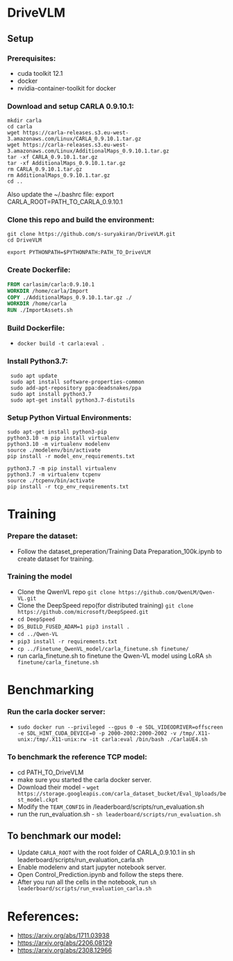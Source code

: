 # DriveVLM

## Setup

### Prerequisites:
- cuda toolkit 12.1
- docker
- nvidia-container-toolkit for docker

### Download and setup CARLA 0.9.10.1:
```
mkdir carla
cd carla
wget https://carla-releases.s3.eu-west-3.amazonaws.com/Linux/CARLA_0.9.10.1.tar.gz
wget https://carla-releases.s3.eu-west-3.amazonaws.com/Linux/AdditionalMaps_0.9.10.1.tar.gz
tar -xf CARLA_0.9.10.1.tar.gz
tar -xf AdditionalMaps_0.9.10.1.tar.gz
rm CARLA_0.9.10.1.tar.gz
rm AdditionalMaps_0.9.10.1.tar.gz
cd ..
```
Also update the ~/.bashrc file:
export CARLA_ROOT=PATH_TO_CARLA_0.9.10.1

### Clone this repo and build the environment:

```
git clone https://github.com/s-suryakiran/DriveVLM.git
cd DriveVLM
```

```
export PYTHONPATH=$PYTHONPATH:PATH_TO_DriveVLM
```

### Create Dockerfile:
```Dockerfile
FROM carlasim/carla:0.9.10.1
WORKDIR /home/carla/Import
COPY ./AdditionalMaps_0.9.10.1.tar.gz ./
WORKDIR /home/carla
RUN ./ImportAssets.sh
```

### Build Dockerfile:
- ```docker build -t carla:eval .```

### Install Python3.7:
```
 sudo apt update
 sudo apt install software-properties-common
 sudo add-apt-repository ppa:deadsnakes/ppa
 sudo apt install python3.7
 sudo apt-get install python3.7-distutils
```

### Setup Python Virtual Environments:
```
sudo apt-get install python3-pip
python3.10 -m pip install virtualenv
python3.10 -m virtualenv modelenv
source ./modelenv/bin/activate
pip install -r model_env_requirements.txt

python3.7 -m pip install virtualenv
python3.7 -m virtualenv tcpenv
source ./tcpenv/bin/activate
pip install -r tcp_env_requirements.txt
```
# Training
### Prepare the dataset:
- Follow the dataset_preperation/Training Data Preparation_100k.ipynb to create dataset for training.

### Training the model
- Clone the QwenVL repo ```git clone https://github.com/QwenLM/Qwen-VL.git```
- Clone the DeepSpeed repo(for distributed training) ```git clone https://github.com/microsoft/DeepSpeed.git```
- ```cd DeepSpeed```
- ```DS_BUILD_FUSED_ADAM=1 pip3 install .```
- ```cd ../Qwen-VL```
- ```pip3 install -r requirements.txt```
- ```cp ../Finetune_QwenVL_model/carla_finetune.sh finetune/```
- run carla_finetune.sh to finetune the Qwen-VL model using LoRA ```sh finetune/carla_finetune.sh```


# Benchmarking
### Run the carla docker server:
- ```sudo docker run --privileged --gpus 0 -e SDL_VIDEODRIVER=offscreen -e SDL_HINT_CUDA_DEVICE=0 -p 2000-2002:2000-2002 -v /tmp/.X11-unix:/tmp/.X11-unix:rw -it carla:eval /bin/bash ./CarlaUE4.sh```

### To benchmark the reference TCP model:
- cd PATH_TO_DriveVLM
- make sure you started the carla docker server.
- Download their model - ```wget https://storage.googleapis.com/carla_dataset_bucket/Eval_Uploads/best_model.ckpt```
- Modify the ```TEAM_CONFIG``` in /leaderboard/scripts/run_evaluation.sh
- run the run_evaluation.sh - ```sh leaderboard/scripts/run_evaluation.sh```


## To benchmark our model:
- Update ```CARLA_ROOT``` with the root folder of CARLA_0.9.10.1 in sh leaderboard/scripts/run_evaluation_carla.sh
- Enable modelenv and start jupyter notebook server.
- Open Control_Prediction.ipynb and follow the steps there.
- After you run all the cells in the notebook, run
```sh leaderboard/scripts/run_evaluation_carla.sh```


# References:
- https://arxiv.org/abs/1711.03938
- https://arxiv.org/abs/2206.08129
- https://arxiv.org/abs/2308.12966